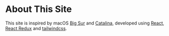 # About This Site

This site is inspired by macOS [Big Sur](https://www.apple.com/in/macos/big-sur/) and [Catalina](https://www.apple.com/bw/macos/catalina/), developed using [React](https://reactjs.org/), [React Redux](https://react-redux.js.org/) and [tailwindcss](https://tailwindcss.com/).